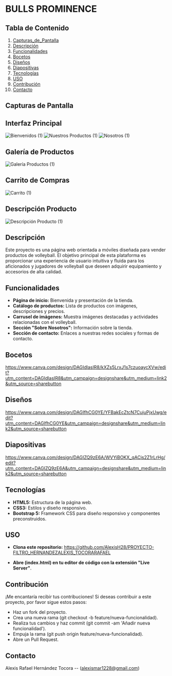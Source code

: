 # BULLS PROMINENCE

## Tabla de Contenido

1. [Capturas_de_Pantalla](#CapturasdePantalla)
2. [Descripción](#Descripción)
3. [Funcionalidades](#Funcionalidades)
4. [Bocetos](#Bocetos)
5. [Diseños](#Diseños)
6. [Diapositivas](#Diapositivas)
7. [Tecnologías](#Tecnologías)
8. [USO](#USO)
9. [Contribución](#Contribución)
10. [Contacto](#Contacto)

## Capturas de Pantalla

## Interfaz Principal

![Bienvenidos (1)](https://github.com/AlexisH28/PROYECTO-FILTRO_HERNANDEZALEXIS_TOCORARAFAEL/assets/166555818/13ee1cc8-3372-4dd2-8bb4-ce71a2ba4adc)
![Nuestros Productos (1)](https://github.com/AlexisH28/PROYECTO-FILTRO_HERNANDEZALEXIS_TOCORARAFAEL/assets/166555818/8bd3ec7b-9763-40d4-b637-49a6f604c1ac)
![Nosotros (1)](https://github.com/AlexisH28/PROYECTO-FILTRO_HERNANDEZALEXIS_TOCORARAFAEL/assets/166555818/fb176ebd-06af-4680-8735-4a18f983e96c)

## Galería de Productos

![Galería Productos (1)](https://github.com/AlexisH28/PROYECTO-FILTRO_HERNANDEZALEXIS_TOCORARAFAEL/assets/166555818/20e974d8-fc9d-4cac-81a1-130eb9b40541)

## Carrito de Compras

![Carrito (1)](https://github.com/AlexisH28/PROYECTO-FILTRO_HERNANDEZALEXIS_TOCORARAFAEL/assets/166555818/71f55d01-26bf-4296-9028-57ed680c2ef0)

## Descripción Producto

![Descripción Producto (1)](https://github.com/AlexisH28/PROYECTO-FILTRO_HERNANDEZALEXIS_TOCORARAFAEL/assets/166555818/c3573cf0-6409-496d-b80e-11b5e5f5ad14)

## Descripción

Este proyecto es una página web orientada a móviles diseñada para vender productos de volleyball. El objetivo principal de esta plataforma es proporcionar una experiencia de usuario intuitiva y fluida para los aficionados y jugadores de volleyball que deseen adquirir equipamiento y accesorios de alta calidad.

## Funcionalidades

- **Página de inicio:** Bienvenida y presentación de la tienda.
- **Catálogo de productos:** Lista de productos con imágenes, descripciones y precios.
- **Carrusel de imágenes:** Muestra imágenes destacadas y actividades relacionadas con el volleyball.
- **Sección "Sobre Nosotros":** Información sobre la tienda.
- **Sección de contacto:** Enlaces a nuestras redes sociales y formas de contacto.

## Bocetos

https://www.canva.com/design/DAGIdlasIR8/kXZs5LrxJ1s7czuoaycXVw/edit?utm_content=DAGIdlasIR8&utm_campaign=designshare&utm_medium=link2&utm_source=sharebutton

## Diseños

https://www.canva.com/design/DAGIfhCG0YE/YFBakEcZtcN7CujuPjxUwg/edit?utm_content=DAGIfhCG0YE&utm_campaign=designshare&utm_medium=link2&utm_source=sharebutton

## Diapositivas

https://www.canva.com/design/DAGIZQ9zE6A/WVYiBOKX_qACis2Z1rLrHg/edit?utm_content=DAGIZQ9zE6A&utm_campaign=designshare&utm_medium=link2&utm_source=sharebutton

## Tecnologías

- **HTML5:** Estructura de la página web.
- **CSS3:** Estilos y diseño responsivo.
- **Bootstrap 5:** Framework CSS para diseño responsivo y componentes preconstruidos.

## USO

- **Clona este repositorio:**
https://github.com/AlexisH28/PROYECTO-FILTRO_HERNANDEZALEXIS_TOCORARAFAEL
   
- **Abre (index.html) en tu editor de código con la extensión "Live Server"**.

## Contribución

¡Me encantaría recibir tus contribuciones! Si deseas contribuir a este proyecto, por favor sigue estos pasos:

- Haz un fork del proyecto.
- Crea una nueva rama (git checkout -b feature/nueva-funcionalidad).
- Realiza tus cambios y haz commit (git commit -am 'Añadir nueva funcionalidad').
- Empuja la rama (git push origin feature/nueva-funcionalidad).
- Abre un Pull Request.

## Contacto

Alexis Rafael Hernández Tocora -- (alexismar1228@gmail.com)




